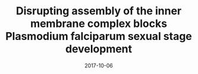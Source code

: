 ---
title: "Disrupting assembly of the inner membrane complex blocks Plasmodium falciparum sexual stage development"
collection: publications
permalink: /publication/2017-disrupting assembly
excerpt:
date: 2017-10-06
venue: 'PLOS Pathogens'
teaser:
paperurl: '/files/2017-10-06-disrupting-assembly.pdf'
link: 'https://doi.org/10.1371/journal.ppat.1006659'
citation: 'Parkyn Schneider M, Liu B, Glock P, Suttie A, McHugh E, Andrew D, Batinovic S, Williamson N, Hanssen E, McMillan P, Hliscs M, Tilley L, Dixon MWA. 2017. &quot;Disrupting assembly of the inner membrane complex blocks Plasmodium falciparum sexual stage development.&quot; <i>PLOS Pathog.</i> 6;13(10):e1006659.'
---
